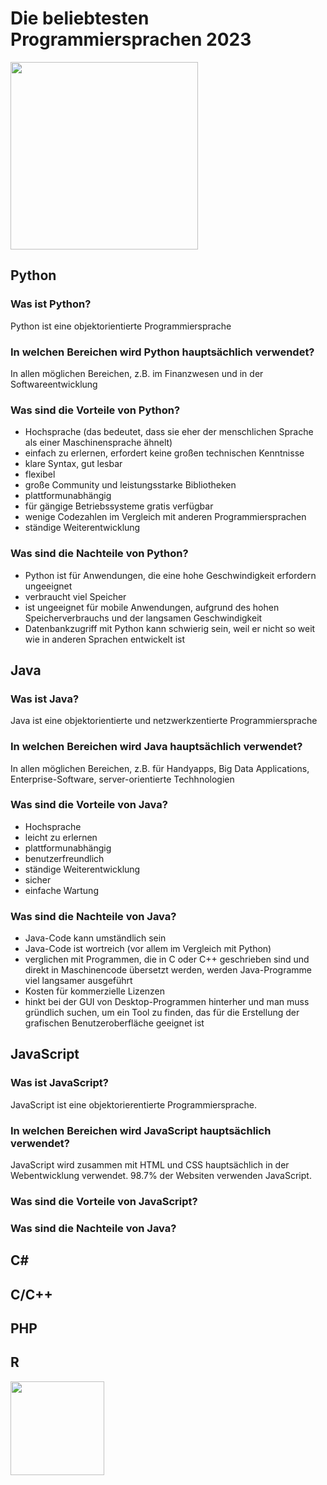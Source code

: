 # Die beliebtesten Programmiersprachen 2023
<img src="https://github.com/ec-mentors/IT-ist-das-was-fuer-mich/assets/151022420/e8bb931a-35e6-4106-b65a-80bf538fa621" height="300px">


## Python
### Was ist Python?
Python ist eine objektorientierte Programmiersprache
### In welchen Bereichen wird Python hauptsächlich verwendet?
In allen möglichen Bereichen, z.B. im Finanzwesen und in der Softwareentwicklung
### Was sind die Vorteile von Python?
- Hochsprache (das bedeutet, dass sie eher der menschlichen Sprache als einer Maschinensprache ähnelt)
- einfach zu erlernen, erfordert keine großen technischen Kenntnisse
- klare Syntax, gut lesbar 
- flexibel
- große Community und leistungsstarke Bibliotheken
- plattformunabhängig
- für gängige Betriebssysteme gratis verfügbar
- wenige Codezahlen im Vergleich mit anderen Programmiersprachen
- ständige Weiterentwicklung

### Was sind die Nachteile von Python?
- Python ist für Anwendungen, die eine hohe Geschwindigkeit erfordern ungeeignet
- verbraucht viel Speicher
- ist ungeeignet für mobile Anwendungen, aufgrund des hohen Speicherverbrauchs und der langsamen Geschwindigkeit
- Datenbankzugriff mit Python kann schwierig sein, weil er nicht so weit wie in anderen Sprachen entwickelt ist

## Java

### Was ist Java?
Java ist eine objektorientierte und netzwerkzentierte Programmiersprache

### In welchen Bereichen wird Java hauptsächlich verwendet?
In allen möglichen Bereichen, z.B. für Handyapps, Big Data Applications, Enterprise-Software, server-orientierte Techhnologien

### Was sind die Vorteile von Java?
- Hochsprache
- leicht zu erlernen
- plattformunabhängig
- benutzerfreundlich
- ständige Weiterentwicklung
- sicher
- einfache Wartung

### Was sind die Nachteile von Java?
- Java-Code kann umständlich sein
- Java-Code ist wortreich (vor allem im Vergleich mit Python)
- verglichen mit Programmen, die in C oder C++ geschrieben sind und direkt in Maschinencode übersetzt werden, werden Java-Programme viel langsamer ausgeführt
- Kosten für kommerzielle Lizenzen
- hinkt bei der GUI von Desktop-Programmen hinterher und man muss gründlich suchen, um ein Tool zu finden, das für die Erstellung der grafischen Benutzeroberfläche geeignet ist

## JavaScript

### Was ist JavaScript?
JavaScript ist eine objektorierentierte Programmiersprache.

### In welchen Bereichen wird JavaScript hauptsächlich verwendet?
JavaScript wird zusammen mit HTML und CSS hauptsächlich in der Webentwicklung verwendet. 98.7% der Websiten verwenden JavaScript.
### Was sind die Vorteile von JavaScript?

### Was sind die Nachteile von Java?

## C#

## C/C++

## PHP 

## R
<img src="https://github.com/ec-mentors/IT-ist-das-was-fuer-mich/assets/151022420/688f6ab5-f8f4-416d-aef6-1a7a1b4cb440" height="150px">

